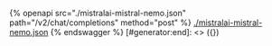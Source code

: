 [#generator:start]: <> ({ "template": "openapi" })
{% openapi src="./mistralai-mistral-nemo.json" path="/v2/chat/completions" method="post" %}
[./mistralai-mistral-nemo.json](./mistralai-mistral-nemo.json)
{% endswagger %}
[#generator:end]: <> ({})